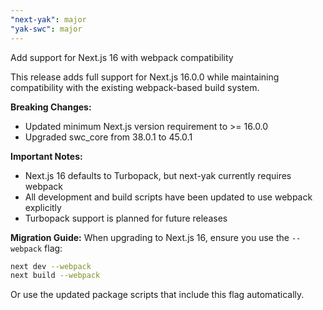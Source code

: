 ```yaml
---
"next-yak": major
"yak-swc": major
---
```


Add support for Next.js 16 with webpack compatibility

This release adds full support for Next.js 16.0.0 while maintaining compatibility with the existing webpack-based build system.

**Breaking Changes:**

- Updated minimum Next.js version requirement to >= 16.0.0
- Upgraded swc_core from 38.0.1 to 45.0.1

**Important Notes:**

- Next.js 16 defaults to Turbopack, but next-yak currently requires webpack
- All development and build scripts have been updated to use webpack explicitly
- Turbopack support is planned for future releases

**Migration Guide:**
When upgrading to Next.js 16, ensure you use the `--webpack` flag:

```bash
next dev --webpack
next build --webpack
```

Or use the updated package scripts that include this flag automatically.
